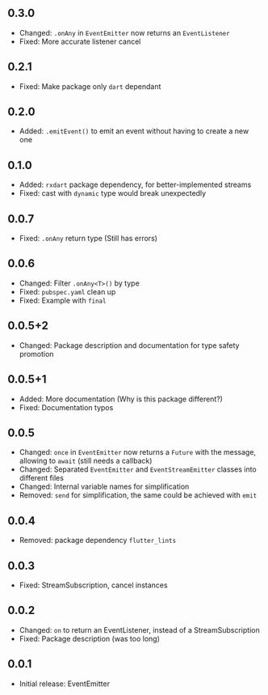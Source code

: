 ## 0.3.0

* Changed: `.onAny` in `EventEmitter` now returns an `EventListener`
* Fixed: More accurate listener cancel

## 0.2.1

* Fixed: Make package only `dart` dependant

## 0.2.0

* Added: `.emitEvent()` to emit an event without having to create a new one 

## 0.1.0

* Added: `rxdart` package dependency, for better-implemented streams
* Fixed: cast with `dynamic` type would break unexpectedly

## 0.0.7

* Fixed: `.onAny` return type (Still has errors)

## 0.0.6

* Changed: Filter `.onAny<T>()` by type
* Fixed: `pubspec.yaml` clean up
* Fixed: Example with `final`

## 0.0.5+2

* Changed: Package description and documentation for type safety promotion

## 0.0.5+1

* Added: More documentation (Why is this package different?)
* Fixed: Documentation typos

## 0.0.5

* Changed: `once` in `EventEmitter` now returns a `Future` with the message, allowing to `await` (still needs a callback)
* Changed: Separated `EventEmitter` and `EventStreamEmitter` classes into different files
* Changed: Internal variable names for simplification
* Removed: `send` for simplification, the same could be achieved with `emit`

## 0.0.4

* Removed: package dependency `flutter_lints`

## 0.0.3

* Fixed: StreamSubscription, cancel instances

## 0.0.2

* Changed: `on` to return an EventListener, instead of a StreamSubscription
* Fixed: Package description (was too long)

## 0.0.1

* Initial release: EventEmitter